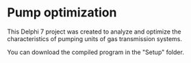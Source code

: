 # Pump optimization

This Delphi 7 project was created to analyze and optimize the characteristics of pumping units of gas transmission systems.

You can download the compiled program in the "Setup" folder.
